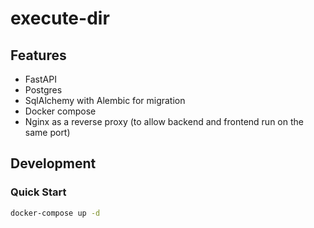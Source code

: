 # execute-dir

## Features

* FastAPI
* Postgres
* SqlAlchemy with Alembic for migration
* Docker compose
* Nginx as a reverse proxy (to allow backend and frontend run on the same port)


## Development

### Quick Start

```sh
docker-compose up -d
```

<!-- TODO: change version of containers nginx and postgres into latest -->
